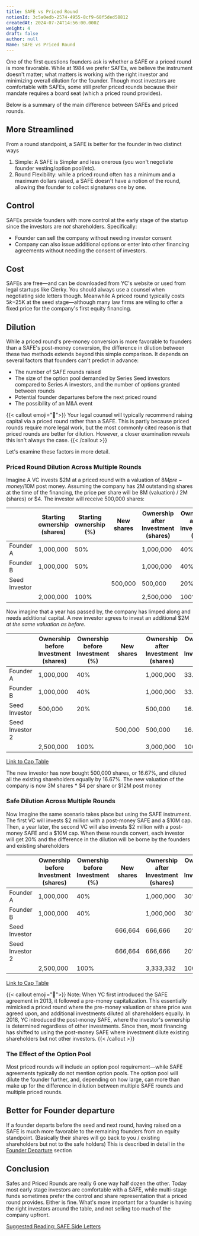 ```yaml
---
title: SAFE vs Priced Round
notionId: 3c5a0edb-2574-4955-8cf9-68f5ded58812
createdAt: 2024-07-24T14:56:00.000Z
weight: 4
draft: false
author: null
Name: SAFE vs Priced Round
---
```



One of the first questions founders ask is whether a SAFE or a priced round is more favorable. While at 1984 we prefer SAFEs, we believe the instrument doesn't matter; what matters is working with the right investor and minimizing overall dilution for the founder. Though most investors are comfortable with SAFEs, some still prefer priced rounds because their mandate requires a board seat (which a priced round provides).


Below is a summary of the main difference between SAFEs and priced rounds.


## More Streamlined


From a round standpoint, a SAFE is better for the founder in two distinct ways

1. Simple: A SAFE is Simpler and less onerous (you won't negotiate founder vesting/option pool/etc).
2. Round Flexibility: while a priced round often has a minimum and a maximum dollars raised, a SAFE doesn't have a notion of the round, allowing the founder to collect signatures one by one.

## Control


SAFEs provide founders with more control at the early stage of the startup  since the investors are _not_ shareholders. Specifically:

- Founder can sell the company without needing investor consent
- Company can also issue additional options or enter into other financing agreements without needing the consent of investors.

## Cost


SAFEs are free—and can be downloaded from YC's website or used from legal startups like Clerky. You should always use a counsel when negotiating side letters though.
Meanwhile A priced round typically costs $5k-$25K at the seed stage—although many law firms are wiling to offer a fixed price for the company's first equity financing.


## Dilution


While a priced round's pre-money conversion is more favorable to founders than a SAFE's post-money conversion, the difference in dilution between these two methods extends beyond this simple comparison. It depends on several factors that founders can't predict in advance:

- The number of SAFE rounds raised
- The size of the option pool demanded by Series Seed investors compared to Series A investors, and the number of options granted between rounds
- Potential founder departures before the next priced round
- The possibility of an M&A event

{{< callout emoji="📢">}}
Your legal counsel will typically recommend raising capital via a priced round rather than a SAFE. This is partly because priced rounds require more legal work, but the most commonly cited reason is that priced rounds are better for dilution. However, a closer examination reveals this isn't always the case.
{{< /callout >}}


Let's examine these factors in more detail.


### Priced Round Dilution Across Multiple Rounds


Imagine A VC invests $2M at a priced round with a valuation of $8M pre-money/$10M post money.  Assuming the company has 2M outstanding shares at the time of the financing, the price per share will be 8M (valuation) / 2M (shares) or $4.  The investor will receive 500,000 shares:


|               | Starting ownership (shares) | Starting ownership (%) | New shares | Ownership after Investment (shares) | Ownership after Investment (%) |
| ------------- | --------------------------- | ---------------------- | ---------- | ----------------------------------- | ------------------------------ |
| Founder A     | 1,000,000                   | 50%                    |            | 1,000,000                           | 40%                            |
| Founder B     | 1,000,000                   | 50%                    |            | 1,000,000                           | 40%                            |
| Seed Investor |                             |                        | 500,000    | 500,000                             | 20%                            |
|               | 2,000,000                   | 100%                   |            | 2,500,000                           | 100%                           |


Now imagine that a year has passed by, the company has limped along and needs additional capital. A new investor agrees to invest an additional $2M _at the same valuation as before._


|                 | Ownership before  Investment (shares) | Ownership before Investment (%) | New shares | Ownership after Investment (shares) | Ownership after Investment (%) |
| --------------- | ------------------------------------- | ------------------------------- | ---------- | ----------------------------------- | ------------------------------ |
| Founder A       | 1,000,000                             | 40%                             |            | 1,000,000                           | 33.33%                         |
| Founder B       | 1,000,000                             | 40%                             |            | 1,000,000                           | 33.33%                         |
| Seed Investor   | 500,000                               | 20%                             |            | 500,000                             | 16.67%                         |
| Seed Investor 2 |                                       |                                 | 500,000    | 500,000                             | 16.67%                         |
|                 | 2,500,000                             | 100%                            |            | 3,000,000                           | 100%                           |


[Link to Cap Table](/docs/cap-table-worksheet#AAN4IgTg9g7gIghgFziAXAbVASwCapABhABoQEBPABwFM8BjCAWwYgDtiQW4GaUQAxCAFcW2KmAAEAQXYBnABZwwVGagCM.DZpLQWY.ZgoAFWglQAOAOwA6AKyb1ATgDMFu6pclsmADaCEVbGNTFAA2GysQgCY7MKiYmxCnEjhvb2gYKm8qf1QEMEEqAF8iLFxeVXZyajpGZjYSTm48AWFRCQAhWQUlFRR1TQ1tKF0wfSMTVAAWEIiQuZCHCyXlhzNPHz8AoNQncIHd_Ztk1PTM7J48guLSvDNKyh4QGTFMZXZGx4BlKgDxAEkWAA3ZQICASCokTBAkHcFjBSIDQZPbpvFA2JwYpyqIYjMbbPoOKwOYnOSKTElOaLHNKwM45FCXIolEA4PCTe7VXjPMCvFQNLhfH7Yf7QmSgiSRdhQ4Fi2HwxH4EjyRSomyTfDohw4vRyAz41QzeaJGxmTH4KkgFI0jJZemMwoAXRIFCUAFlWFQyOYFSQkGAAObZADyFAQmFYMkMEAg3lQipAwkEz2wIbDEbjJAUMgAclQoAAlIQiXL5IpAA)


The new investor has now bought 500,000 shares, or 16.67%, and diluted all the existing shareholders equally by 16.67%.  The new valuation of the company is now 3M shares * $4 per share or $12M post money


### Safe Dilution Across Multiple Rounds


Now Imagine the same scenario takes place but using the SAFE instrument. The first VC will invests $2 million with a post-money SAFE and a $10M cap. Then, a year later, the second VC will also invests $2 million with a post-money SAFE and a $10M cap.  When these rounds convert, each investor will get 20% and the difference in the dilution will be borne by the founders and existing shareholders


|                 | Ownership before  Investment (shares) | Ownership before Investment (%) | New shares | Ownership after Investment (shares) | Ownership after Investment (%) |
| --------------- | ------------------------------------- | ------------------------------- | ---------- | ----------------------------------- | ------------------------------ |
| Founder A       | 1,000,000                             | 40%                             |            | 1,000,000                           | 30%                            |
| Founder B       | 1,000,000                             | 40%                             |            | 1,000,000                           | 30%                            |
| Seed Investor   |                                       |                                 | 666,664    | 666,666                             | 20%                            |
| Seed Investor 2 |                                       |                                 | 666,664    | 666,666                             | 20%                            |
|                 | 2,500,000                             | 100%                            |            | 3,333,332                           | 100%                           |


[Link to Cap Table](/docs/cap-table-worksheet/#AAN4IgTg9g7gIghgFziAXAbVASwCapABhABoQEBPABwFM8BjCAWwYgDtiQW4GaUQAxCAFcW2KmAAEAQXYBnABZwwVGagCM.DZpLQWY.ZgqoMIeYuVrNWkNTC0qLBKgCs.AL5FQppSpTrL.Ehs7B2c3DxMFbwt_QLFgxxQAZkSAOmT0jMzXAF0SOAAbfOgYKnyqBB4EMEEqdyxcXlV2cmo6RmY2Ek5uPAFhUQkAIVlI819_AJAdPTkDAAVaBIAWADYUlY2NgE4Adj39rYAOEmxMfMEK7AWExKcUy1uHpzzC4tLyyura8Jw8HebKDwTHAAGY0LpcIEAZVBVHEAEkWAA3ZQICASJokTDI1HcEIoABMExItDghnGxJApxk9GECUm0zA.nJxiC9gSRJIXjGYVAbPxqjWmw2qlFovwOyWqi5ox8W3lCpyLyKsHeFVQVRqJ0wMjgACMytg.JhStgfGhciB6DimZhWAAVQF4CgQGSOOogX68Q4A1q8GRiE0qCE9XhQqhUbAInFu9HiTGemMIPEJaVTKC6JmzFmeWWoSb8.lKkAFFUlMrqlAggoBj1ekBbX1A3Vg9jdaGw6Mo2MY9jY7vJ9moIkxK1k6Kj6m0_EMjMzAxGPlxIeEybcny86zLgVC4Vi8WStPr1AKxWW0tvCufLVUnX6w3G03my3WlG2h1O3gut0gYsUJQALKsFQZATqOSBgAA5uUADyFAIHaLAyHMEAQPk.YkMIggBtgcEIawG4kAoMgAHJUFAABKQgiBqXyuEAA)


{{< callout emoji="📢">}}
Note: When YC first introduced the SAFE agreement in 2013, it followed a pre-money capitalization. This essentially mimicked a priced round where the pre-money valuation or share price was agreed upon, and additional investments diluted all shareholders equally. In 2018, YC introduced the post-money SAFE, where the investor's ownership is determined regardless of other investments. Since then, most financing has shifted to using the post-money SAFE where investment dilute existing shareholders but not other investors.
{{< /callout >}}


### The Effect of the Option Pool


Most priced rounds will include an option pool requirement—while SAFE agreements typically do not mention option pools.  The option pool will dilute the founder further, and, depending on how large, can more than make up for the difference in dilution between multiple SAFE rounds  and multiple priced rounds.


## Better for Founder departure


If a founder departs before the seed and next round, having raised on a SAFE is much more favorable to the remaining founders from an equity standpoint. (Basically their shares will go back to you / existing shareholders but not to the safe holders) This is described in detail in the [Founder Departure](/docs/founders-handbook/founder-departure/) section


## Conclusion


Safes and Priced Rounds are really 6 one way half dozen the other. Today most early stage investors are comfortable with a SAFE, while multi-stage funds sometimes prefer the control and share representation that a priced round provides.  Either is fine. What's more important for a founder is having the right investors around the table, and not selling too much of the company upfront.


[Suggested Reading: SAFE Side Letters](/docs/founders-handbook/safe-side-letters/)

